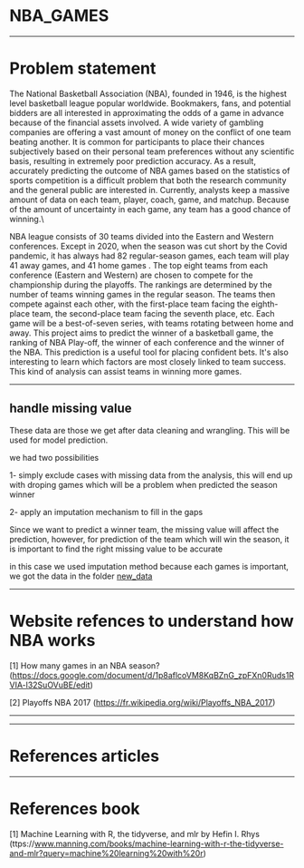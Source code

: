 # NBA_GAMES

***
# Problem statement 

The National Basketball Association (NBA), founded in $1946$, is the highest level basketball league popular worldwide. Bookmakers, fans, and potential bidders are all interested in approximating the odds of a game in advance because of the financial assets involved. A wide variety of gambling companies are offering a vast amount of money on the conflict of one team beating another. It is common for participants to place their chances subjectively based on their personal team preferences without any scientific basis, resulting in extremely poor prediction accuracy. As a result, accurately predicting the outcome of NBA games based on the statistics of sports competition is a difficult problem that both the research community and the general public are interested in. Currently, analysts keep a massive amount of data on each team, player, coach, game, and matchup. Because of the amount of uncertainty in each game, any team has a good chance of winning.\\

NBA league consists of $30$ teams divided into the Eastern and Western conferences. Except in $2020$, when the season was cut short by the Covid pandemic, it has always had $82$ regular-season games, each team will play $41$ away games, and $41$ home games . The top eight teams from each conference (Eastern and Western) are chosen to compete for the championship during the playoffs. The rankings are determined by the number of teams winning games in the regular season. The teams then compete against each other, with the first-place team facing the eighth-place team, the second-place team facing the seventh place, etc. Each game will be a best-of-seven series, with teams rotating between home and away. This project aims to predict the winner of a basketball game, the ranking of NBA Play-off, the winner of each conference and the winner of the NBA. This prediction is a useful tool for placing confident bets. It's also interesting to learn which factors are most closely linked to team success. This kind of analysis can assist teams in winning more games.

***
##  handle missing value 
These data are those we get after data cleaning and wrangling. This will be used for model prediction. 


 we had two possibilities
 
1- simply exclude cases with missing data from the analysis, this will end up with droping games
which will be a problem when predicted the season winner

2- apply an imputation mechanism to fill in the gaps

 Since we want to predict a winner team, the missing value will affect the prediction, however, for 
 prediction of the team which will win the season, it is important to find the right missing value to be accurate

 in this case we used imputation method because each games is important, we got the data in the folder [new_data](https://github.com/B23579/NBA_GAMES/tree/main/new_data)
***
# Website refences to understand how NBA works

[1] How many games in an NBA season? (https://docs.google.com/document/d/1p8aflcoVM8KqBZnG_zpFXn0Ruds1RVIA-l32SuOVuBE/edit) 


[2] Playoffs NBA 2017 (https://fr.wikipedia.org/wiki/Playoffs_NBA_2017)

***

***
# References articles

***
# References book 

[1] Machine Learning with R, the tidyverse, and mlr by Hefin I. Rhys (ttps://www.manning.com/books/machine-learning-with-r-the-tidyverse-and-mlr?query=machine%20learning%20with%20r)
 
